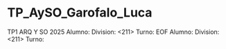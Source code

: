 # TP_AySO_Garofalo_Luca
TP1 ARQ Y SO 2025
Alumno: <Luca Garofalo>
Division: <211>
Turno: <Tarde>
EOF 
Alumno: <Luca Garofalo>
Division: <211>
Turno: <Tarde>
